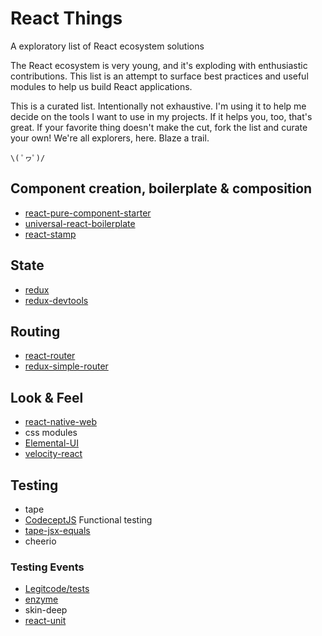# React Things

A exploratory list of React ecosystem solutions

The React ecosystem is very young, and it's exploding with enthusiastic contributions. This list is an attempt to surface best practices and useful modules to help us build React applications.

This is a curated list. Intentionally not exhaustive. I'm using it to help me decide on the tools I want to use in my projects. If it helps you, too, that's great. If your favorite thing doesn't make the cut, fork the list and curate your own! We're all explorers, here. Blaze a trail.

`\( ﾟヮﾟ)/`


## Component creation, boilerplate & composition

* [react-pure-component-starter](https://github.com/ericelliott/react-pure-component-starter)
* [universal-react-boilerplate](https://github.com/cloverfield-tools/universal-react-boilerplate)
* [react-stamp](https://github.com/stampit-org/react-stamp)

## State

* [redux](https://github.com/rackt/redux)
* [redux-devtools](https://github.com/gaearon/redux-devtools)

## Routing

* [react-router](https://github.com/rackt/react-router)
* [redux-simple-router](https://github.com/jlongster/redux-simple-router)

## Look & Feel

* [react-native-web](https://github.com/necolas/react-native-web)
* css modules
* [Elemental-UI](http://elemental-ui.com/)
* [velocity-react](https://github.com/twitter-fabric/velocity-react)

## Testing

* tape
* [CodeceptJS](http://codecept.io/) Functional testing
* [tape-jsx-equals](https://github.com/atabel/tape-jsx-equals)
* cheerio

### Testing Events

* [Legitcode/tests](https://github.com/Legitcode/tests)
* [enzyme](https://github.com/airbnb/enzyme)
* skin-deep
* [react-unit](https://github.com/pzavolinsky/react-unit)
